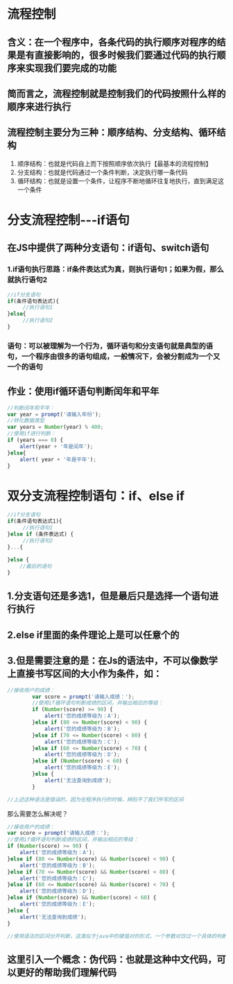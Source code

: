 # 流程控制

## 含义：在一个程序中，各条代码的执行顺序对程序的结果是有直接影响的，很多时候我们要通过代码的执行顺序来实现我们要完成的功能

## 简而言之，流程控制就是控制我们的代码按照什么样的顺序来进行执行

## 流程控制主要分为三种：顺序结构、分支结构、循环结构

1. 顺序结构：也就是代码自上而下按照顺序依次执行【最基本的流程控制】
2. 分支结构：也就是代码通过一个条件判断，决定执行哪一条代码
3. 循环结构：也就是设置一个条件，让程序不断地循环往复地执行，直到满足这一个条件

# 分支流程控制---if语句

## 在JS中提供了两种分支语句：if语句、switch语句

### 1.if语句执行思路：if条件表达式为真，则执行语句1；如果为假，那么就执行语句2

```javaScript
//if分支语句
if(条件语句表达式){
     //执行语句1
}else{
     //执行语句2
}
```

### 语句：可以被理解为一个行为，循环语句和分支语句就是典型的语句，一个程序由很多的语句组成，一般情况下，会被分割成为一个又一个的语句

## 作业：使用if循环语句判断闰年和平年

```javascript
//判断闰年和平年：
var year = prompt('请输入年份');
//转化数据类型
var years = Number(year) % 400;
//使用if进行判断：
if (years === 0) {
    alert(year + '年是闰年');
}else{
    alert( year + '年是平年');
}
```

# 双分支流程控制语句：if、else if

```javascript
//if分支语句
if(条件语句表达式1){
     //执行语句1
}else if (条件表达式) {
     //执行语句2
}...{
    
}else {
    //最后的语句
}
```

## 1.分支语句还是多选1，但是最后只是选择一个语句进行执行

## 2.else if里面的条件理论上是可以任意个的

## 3.但是需要注意的是：在Js的语法中，不可以像数学上直接书写区间的大小作为条件，如：

```javaScript
//接收用户的成绩：
        var score = prompt('请输入成绩：');
        //使用if循环语句判断成绩的区间，并输出相应的等级：
        if (Number(score) >= 90) {
            alert('您的成绩等级为：A');
        }else if (80 <= Number(score) < 90) {
            alert('您的成绩等级为：B');
        }else if (70 <= Number(score) < 80) {
            alert('您的成绩等级为：C');
        }else if (60 <= Number(score) < 70) {
            alert('您的成绩等级为：D');
        }else if (Number(score) < 60) {
            alert('您的成绩等级为：E');
        }else {
            alert('无法查询到成绩');
        }

//上述这种语法是错误的，因为在程序执行的时候，辨别不了我们所写的区间
```

那么需要怎么解决呢？

```javaScript
//接收用户的成绩：
var score = prompt('请输入成绩：');
//使用if循环语句判断成绩的区间，并输出相应的等级：
if (Number(score) >= 90) {
    alert('您的成绩等级为：A');
}else if (80 <= Number(score) && Number(score) < 90) {
    alert('您的成绩等级为：B');
}else if (70 <= Number(score) && Number(score) < 80) {
    alert('您的成绩等级为：C');
}else if (60 <= Number(score) && Number(score) < 70) {
    alert('您的成绩等级为：D');
}else if (Number(score) && Number(score) < 60) {
    alert('您的成绩等级为：E');
}else {
    alert('无法查询到成绩');
}

//使用语法的区间分开判断，这类似于java中的键值对的形式，一个参数对饮过一个具体的判断体区间，这样就不会出错了
```

## 这里引入一个概念：伪代码：也就是这种中文代码，可以更好的帮助我们理解代码